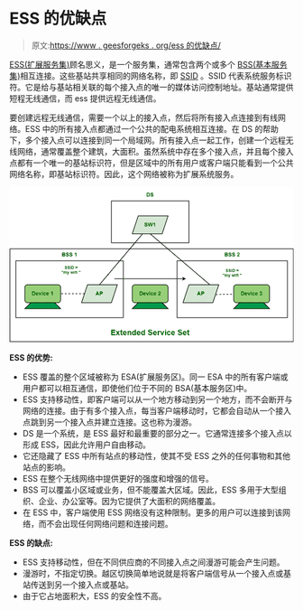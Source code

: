 # ESS 的优缺点

> 原文:[https://www . geesforgeks . org/ess 的优缺点/](https://www.geeksforgeeks.org/advantages-and-disadvantages-of-ess/)

[ESS(扩展服务集)](https://www.geeksforgeeks.org/difference-between-dss-and-ess/)顾名思义，是一个服务集，通常包含两个或多个 [BSS(基本服务集)](https://www.geeksforgeeks.org/difference-between-bss-and-ess/)相互连接。这些基站共享相同的网络名称，即 [SSID](https://www.geeksforgeeks.org/service-set-identifier-ssid-in-computer-network/) 。SSID 代表系统服务标识符。它是给与基站相关联的每个接入点的唯一的媒体访问控制地址。基站通常提供短程无线通信，而 ess 提供远程无线通信。

要创建远程无线通信，需要一个以上的接入点，然后将所有接入点连接到有线网络。ESS 中的所有接入点都通过一个公共的配电系统相互连接。在 DS 的帮助下，多个接入点可以连接到同一个局域网。所有接入点一起工作，创建一个远程无线网络，通常覆盖整个建筑，大面积。虽然系统中存在多个接入点，并且每个接入点都有一个唯一的基站标识符，但是区域中的所有用户或客户端只能看到一个公共网络名称，即基站标识符。因此，这个网络被称为扩展系统服务。

[![](img/ba516b2ce51c4c683ff36e82b8a72bb6.png)](https://media.geeksforgeeks.org/wp-content/uploads/20201105165935/fffd1.png)

**ESS 的优势:**

*   ESS 覆盖的整个区域被称为 ESA(扩展服务区)。同一 ESA 中的所有客户端或用户都可以相互通信，即使他们位于不同的 BSA(基本服务区)中。
*   ESS 支持移动性，即客户端可以从一个地方移动到另一个地方，而不会断开与网络的连接。由于有多个接入点，每当客户端移动时，它都会自动从一个接入点跳到另一个接入点并建立连接。这也称为漫游。
*   DS 是一个系统，是 ESS 最好和最重要的部分之一。它通常连接多个接入点以形成 ESS，因此允许用户自由移动。
*   它还隐藏了 ESS 中所有站点的移动性，使其不受 ESS 之外的任何事物和其他站点的影响。
*   ESS 在整个无线网络中提供更好的强度和增强的信号。
*   BSS 可以覆盖小区域或业务，但不能覆盖大区域。因此，ESS 多用于大型组织、企业、办公室等。因为它提供了大面积的网络覆盖。
*   在 ESS 中，客户端使用 ESS 网络没有这种限制。更多的用户可以连接到该网络，而不会出现任何网络问题和连接问题。

**ESS 的缺点:**

*   ESS 支持移动性，但在不同供应商的不同接入点之间漫游可能会产生问题。
*   漫游时，不指定切换。越区切换简单地说就是将客户端信号从一个接入点或基站传送到另一个接入点或基站。
*   由于它占地面积大，ESS 的安全性不高。